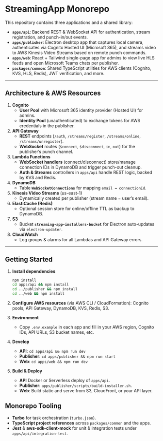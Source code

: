 # StreamingApp Monorepo

This repository contains three applications and a shared library:

- **`apps/api`**: Backend REST & WebSocket API for authentication, stream registration, and punch-in/out events.  
- **`apps/publisher`**: Electron desktop app that captures local camera, authenticates via Cognito Hosted UI (Microsoft 365), and streams video to AWS Kinesis Video Streams based on remote punch commands.  
- **`apps/web`**: React + Tailwind single-page app for admins to view live HLS feeds and open Microsoft Teams chats per publisher.  
- **`packages/common`**: Shared TypeScript utilities for AWS clients (Cognito, KVS, HLS, Redis), JWT verification, and more.

---

## Architecture & AWS Resources

1. **Cognito**  
   - **User Pool** with Microsoft 365 identity provider (Hosted UI) for admins.  
   - **Identity Pool** (unauthenticated) to exchange tokens for AWS credentials in the publisher.  
2. **API Gateway**  
   - **REST** endpoints (`/auth`, `/streams/register`, `/streams/online`, `/streams/unregister`).  
   - **WebSocket** routes (`$connect`, `$disconnect`, `in`, `out`) for the publisher’s punch channel.  
3. **Lambda Functions**  
   - **WebSocket handlers** (connect/disconnect) store/manage connection IDs in DynamoDB and trigger punch-out cleanup.  
   - **Auth & Streams** controllers in `apps/api` handle REST logic, backed by KVS and Redis.  
4. **DynamoDB**  
   - Table **`WebSocketConnections`** for mapping `email ↔ connectionId`.  
5. **Kinesis Video Streams** (us-east-1)  
   - Dynamically created per publisher (stream name = user’s email).  
6. **ElastiCache (Redis)**  
   - Optional session store for online/offline TTL as backup to DynamoDB.  
7. **S3**  
   - Bucket **`streaming-app-installers-bucket`** for Electron auto-updates via `electron-updater`.  
8. **CloudWatch**  
   - Log groups & alarms for all Lambdas and API Gateway errors.

---

## Getting Started

1. **Install dependencies**  
   ```bash
   npm install
   cd apps/api && npm install
   cd ../publisher && npm install
   cd ../web && npm install

2. **Configure AWS resources** (via AWS CLI / CloudFormation): Cognito pools, API Gateway, DynamoDB, KVS, Redis, S3.
3. **Environment**

   * Copy `.env.example` in each app and fill in your AWS region, Cognito IDs, API URLs, S3 bucket names, etc.
4. **Develop**

   * **API**: `cd apps/api && npm run dev`
   * **Publisher**: `cd apps/publisher && npm run start`
   * **Web**: `cd apps/web && npm run dev`
5. **Build & Deploy**

   * **API** Docker or Serverless deploy of `apps/api`.
   * **Publisher**: `apps/publisher/scripts/build-installer.sh`.
   * **Web**: Build static and serve from S3, CloudFront, or your API layer.

## Monorepo Tooling

* **Turbo** for task orchestration (`turbo.json`).
* **TypeScript project references** across `packages/common` and the apps.
* **Jest** & **aws-sdk-client-mock** for unit & integration tests under `apps/api/integration-test`.

